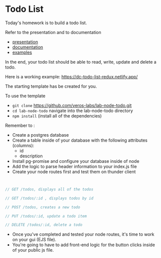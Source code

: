 
# Todo List

Today's homework is to build a todo list.

Refer to the presentation and to documentation
- [presentation](https://dc-houston.herokuapp.com/p2/Postgres/PGPromise.html#1)
- [documentation](http://vitaly-t.github.io/pg-promise/index.html)
- [examples](https://github.com/vitaly-t/pg-promise/wiki/Learn-by-Example)

In the end, your todo list should be able to read, write, update and delete a todo.


Here is a working example: https://dc-todo-list-redux.netlify.app/


The starting template has be created for you.

To use the template 
- `git clone` https://github.com/veros-labs/lab-node-todo.git 
- `cd lab-node-todo` navigate into the lab-node-todo directory
- `npm install` (install all of the dependencies)

Remember to :

- Create a postgres database
- Create a table inside of your database with the following attributes (columns):
    - id
    - description
- Install pg-promise and configure your database inside of node
- Add the logic to parse header information to your index.js file
- Create your node routes first and test them on thunder client

```js


// GET /todos, displays all of the todos

// GET /todos/:id , displays todos by id

// POST /todos, creates a new todo

// PUT /todos/:id, update a todo item

// DELETE /todos/:id, delete a todo

```

- Once you've completed and tested your node routes, it's time to work on your gui (EJS file).
- You're going to have to add front-end logic for the button clicks inside of your public js file.
